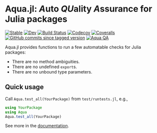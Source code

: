 # Aqua.jl: *A*uto *QU*ality *A*ssurance for Julia packages

[![Stable](https://img.shields.io/badge/docs-stable-blue.svg)](https://tkf.github.io/Aqua.jl/stable)
[![Dev](https://img.shields.io/badge/docs-dev-blue.svg)](https://tkf.github.io/Aqua.jl/dev)
[![Build Status](https://travis-ci.com/tkf/Aqua.jl.svg?branch=master)](https://travis-ci.com/tkf/Aqua.jl)
[![Codecov](https://codecov.io/gh/tkf/Aqua.jl/branch/master/graph/badge.svg)](https://codecov.io/gh/tkf/Aqua.jl)
[![Coveralls](https://coveralls.io/repos/github/tkf/Aqua.jl/badge.svg?branch=master)](https://coveralls.io/github/tkf/Aqua.jl?branch=master)
[![GitHub commits since tagged version](https://img.shields.io/github/commits-since/tkf/Aqua.jl/v0.4.0.svg)](https://github.com/tkf/Aqua.jl)
[![Aqua QA](https://img.shields.io/badge/Aqua.jl-%F0%9F%8C%A2-aqua.svg)](https://github.com/tkf/Aqua.jl)

Aqua.jl provides functions to run a few automatable checks for Julia packages:

* There are no method ambiguities.
* There are no undefined `export`s.
* There are no unbound type parameters.

## Quick usage

Call `Aqua.test_all(YourPackage)` from `test/runtests.jl`, e.g.,

```julia
using YourPackage
using Aqua
Aqua.test_all(YourPackage)
```

See more in the [documentation](https://tkf.github.io/Aqua.jl/dev).
